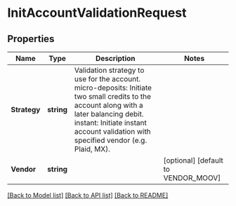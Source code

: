 # InitAccountValidationRequest

## Properties

Name | Type | Description | Notes
------------ | ------------- | ------------- | -------------
**Strategy** | **string** | Validation strategy to use for the account.  micro-deposits: Initiate two small credits to the account along with a later balancing debit.  instant: Initiate instant account validation with specified vendor (e.g. Plaid, MX).  | 
**Vendor** | **string** |  | [optional] [default to VENDOR_MOOV]

[[Back to Model list]](../README.md#documentation-for-models) [[Back to API list]](../README.md#documentation-for-api-endpoints) [[Back to README]](../README.md)



